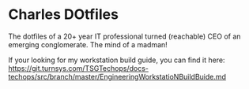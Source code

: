 # Charles DOtfiles

The dotfiles of a 20+ year  IT professional turned (reachable) CEO of an emerging conglomerate. The mind of a madman! 

If your looking for my workstation build guide, you can find it here: <https://git.turnsys.com/TSGTechops/docs-techops/src/branch/master/EngineeringWorkstatioNBuildBuide.md>

